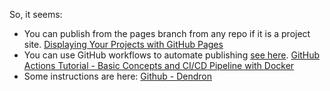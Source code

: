 

So, it seems:

- You can publish from the pages branch from any repo if it is a project site. [Displaying Your Projects with GitHub Pages](https://www.youtube.com/watch?v=TUJekd0reVQ)
- You can use GitHub workflows to automate publishing [see here](https://discord.com/channels/717965437182410783/890128678732845086/890138843485990923). [GitHub Actions Tutorial - Basic Concepts and CI/CD Pipeline with Docker](https://www.youtube.com/watch?v=R8_veQiYBjI)
- Some instructions are here: [Github - Dendron](https://wiki.dendron.so/notes/877f4347-f013-43ba-aec4-87412b2e1bec.html)
